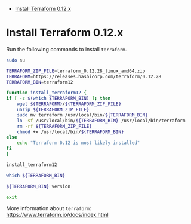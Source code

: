 <!-- TOC -->

- [Install Terraform 0.12.x](#install-terraform-012x)

<!-- TOC -->

# Install Terraform 0.12.x

Run the following commands to install ``terraform``.

```bash
sudo su

TERRAFORM_ZIP_FILE=terraform_0.12.28_linux_amd64.zip
TERRAFORM=https://releases.hashicorp.com/terraform/0.12.28
TERRAFORM_BIN=terraform12

function install_terraform12 {
if [ -z $(which $TERRAFORM_BIN) ]; then
    wget ${TERRAFORM}/${TERRAFORM_ZIP_FILE}
    unzip ${TERRAFORM_ZIP_FILE}
    sudo mv terraform /usr/local/bin/${TERRAFORM_BIN}
    ln -sf /usr/local/bin/${TERRAFORM_BIN} /usr/local/bin/terraform
    rm -rf ${TERRAFORM_ZIP_FILE}
	chmod +x /usr/local/bin/${TERRAFORM_BIN}
else
    echo "Terraform 0.12 is most likely installed"
fi
}

install_terraform12

which ${TERRAFORM_BIN}

${TERRAFORM_BIN} version

exit
```

More information about ``terraform``: https://www.terraform.io/docs/index.html